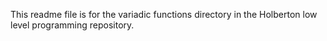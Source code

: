 This readme file is for the variadic functions directory in the Holberton low level programming repository.
